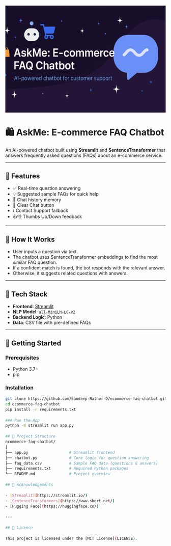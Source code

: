 ![AskMe Chatbot Banner](banner.png)

# 🛍️ AskMe: E-commerce FAQ Chatbot

An AI-powered chatbot built using **Streamlit** and **SentenceTransformer** that answers frequently asked questions (FAQs) about an e-commerce service.

---

## 📌 Features

- ✅ Real-time question answering
- 💡 Suggested sample FAQs for quick help
- 📜 Chat history memory
- 🧹 Clear Chat button
- 📞 Contact Support fallback
- 👍👎 Thumbs Up/Down feedback

---

## 🤖 How It Works

- User inputs a question via text.
- The chatbot uses SentenceTransformer embeddings to find the most similar FAQ question.
- If a confident match is found, the bot responds with the relevant answer.
- Otherwise, it suggests related questions with answers.

---

## 🔧 Tech Stack

- **Frontend**: [Streamlit](https://streamlit.io/)
- **NLP Model**: [`all-MiniLM-L6-v2`](https://huggingface.co/sentence-transformers/all-MiniLM-L6-v2)
- **Backend Logic**: Python
- **Data**: CSV file with pre-defined FAQs

---

## 🚀 Getting Started

### Prerequisites

- Python 3.7+
- pip

### Installation

```bash
git clone https://github.com/Sandeep-Rathor-D/ecommerce-faq-chatbot.git
cd ecommerce-faq-chatbot
pip install -r requirements.txt

### Run the App
python -m streamlit run app.py

## 📁 Project Structure
ecommerce-faq-chatbot/
│
├── app.py                  # Streamlit frontend
├── chatbot.py              # Core logic for question answering
├── faq_data.csv            # Sample FAQ data (questions & answers)
├── requirements.txt        # Required Python packages
└── README.md               # Project overview

## 🙌 Acknowledgements

- [Streamlit](https://streamlit.io/)
- [SentenceTransformers](https://www.sbert.net/)
- [Hugging Face](https://huggingface.co/)

---

## 📄 License

This project is licensed under the [MIT License](LICENSE).


```
